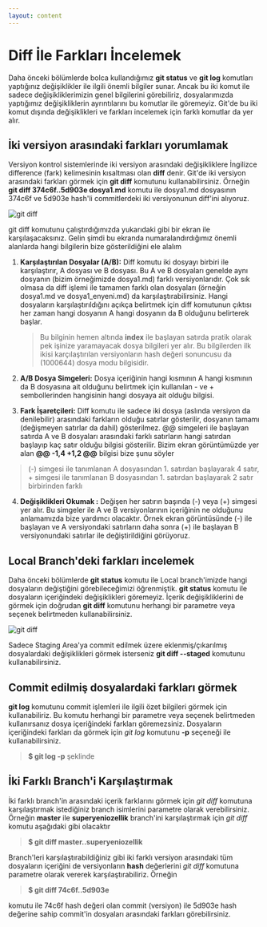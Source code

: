 ```yaml
---
layout: content
---
```


# Diff İle Farkları İncelemek

Daha önceki bölümlerde bolca kullandığımız **git status** ve **git log** komutları yaptığınız değişiklikler ile ilgili önemli bilgiler sunar. Ancak bu iki komut ile sadece değişikliklerimizin genel bilgilerini görebiliriz, dosyalarımızda yaptığımız değişikliklerin ayrıntılarını bu komutlar ile göremeyiz. Git'de bu iki komut dışında değişiklikleri ve farkları incelemek için farklı komutlar da yer alır.

## İki versiyon arasındaki farkları yorumlamak

Versiyon kontrol sistemlerinde iki versiyon arasındaki değişikliklere İngilizce difference \(fark\) kelimesinin kısaltması olan **diff** denir. Git'de iki versiyon arasındaki farkları görmek için **git diff** komutunu kullanabilirsiniz. Örneğin **git diff 374c6f..5d903e dosya1.md** komutu ile dosya1.md dosyasının 374c6f ve 5d903e hash'li commitlerdeki iki versiyonunun diff'ini alıyoruz.

![git diff](/.gitbook/assets/03_git_diff.jpg)

git diff komutunu çalıştırdığımızda yukarıdaki gibi bir ekran ile karşılaşacaksınız. Gelin şimdi bu ekranda numaralandırdığımız önemli alanlarda hangi bilgilerin bize gösterildiğini ele alalım

1. **Karşılaştırılan Dosyalar \(A/B\):** Diff komutu iki dosyayı birbiri ile karşılaştırır, A dosyası ve B dosyası. Bu A ve B dosyaları genelde aynı dosyanın \(bizim örneğimizde dosya1.md\) farklı versiyonlarıdır. Çok sık olmasa da diff işlemi ile tamamen farklı olan dosyaları \(örneğin dosya1.md ve dosya1\_enyeni.md\) da karşılaştırabilirsiniz. Hangi dosyaların karşılaştırıldığını açıkça belirtmek için diff komutunun çıktısı her zaman hangi dosyanın A hangi dosyanın da B olduğunu belirterek başlar.

   > Bu bilginin hemen altında **index** ile başlayan satırda pratik olarak pek işinize yaramayacak dosya bilgileri yer alır. Bu bilgilerden ilk ikisi karçılaştırılan versiyonların hash değeri sonuncusu da \(1000644\) dosya modu bilgisidir.

2. **A/B Dosya Simgeleri:** Dosya içeriğinin hangi kısmının A hangi kısmının da B dosyasına ait olduğunu belirtmek için kullanılan - ve + sembollerinden hangisinin hangi dosyaya ait olduğu bilgisi.
3.  **Fark İşaretçileri:** Diff komutu ile sadece iki dosya \(aslında versiyon da denilebilir\) arasındaki farkların olduğu satırlar gösterilir, dosyanın tamamı \(değişmeyen satırlar da dahil\) gösterilmez. @@ simgeleri ile başlayan satırda A ve B dosyaları arasındaki farklı satırların hangi satırdan başlayıp kaç satır olduğu bilgisi gösterilir. Bizim ekran görüntümüzde yer alan **@@ -1,4 +1,2 @@** bilgisi bize şunu söyler

   > \(-\) simgesi ile tanımlanan A dosyasından 1. satırdan başlayarak 4 satır, + simgesi ile tanımlanan B dosyasından 1. satırdan başlayarak 2 satır birbirinden farklı

4.  **Değişiklikleri Okumak :**  Değişen her satırın başında \(-\) veya \(+\) simgesi yer alır. Bu simgeler ile A ve B versiyonlarının içeriğinin ne olduğunu anlamamızda bize yardımcı olacaktır. Örnek ekran görüntüsünde  \(-\) ile başlayan ve A versiyondaki satırların daha sonra \(+\) ile başlayan B versiyonundaki satırlar ile değiştirildiğini görüyoruz.

## Local Branch'deki farkları incelemek

Daha önceki bölümlerde **git status** komutu ile Local branch'imizde hangi dosyaların değiştiğini görebileceğimizi öğrenmiştik. **git status** komutu ile dosyaların içeriğindeki değişiklikleri göremeyiz. İçerik değişikliklerini de görmek için doğrudan **git diff** komutunu herhangi bir parametre veya seçenek belirtmeden kullanabilirsiniz.

![git diff](/.gitbook/assets/04_local_diff.jpg)

Sadece Staging Area'ya commit edilmek üzere eklenmiş/çıkarılmış dosyalardaki değişiklikleri görmek isterseniz **git diff --staged** komutunu kullanabilirsiniz.

## Commit edilmiş dosyalardaki farkları görmek

**git log** komutunu commit işlemleri ile ilgili özet bilgileri görmek için kullanabiliriz. Bu komutu herhangi bir parametre veya seçenek belirtmeden kullanırsanız dosya içeriğindeki farkları göremezsiniz. Dosyaların içeriğindeki farkları da görmek için _git log_ komutunu **-p** seçeneği ile kullanabilirsiniz.

> **$ git log -p** şeklinde

## İki Farklı Branch'i Karşılaştırmak

İki farklı branch'in arasındaki içerik farklarını görmek için _git diff_ komutuna karşılaştırmak istediğiniz branch isimlerini parametre olarak verebilirsiniz. Örneğin **master** ile **superyeniozellik** branch'ini karşılaştırmak için _git diff_ komutu aşağıdaki gibi olacaktır

> **$ git diff master..superyeniozellik**

Branch'leri karşılaştırabildiğiniz gibi iki farklı versiyon arasındaki tüm dosyaların içeriğini de versiyonların **hash** değerlerini _git diff_ komutuna parametre olarak vererek karşılaştırabiliriz. Örneğin

> **$ git diff 74c6f..5d903e**

komutu ile 74c6f hash değeri olan commit \(versiyon\) ile 5d903e hash değerine sahip commit'in dosyaları arasındaki farkları görebilirsiniz.
